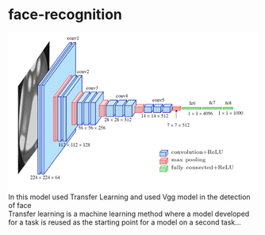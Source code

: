 # face-recognition
![photo](adi/pic.png)<br>
In this model used Transfer Learning
and used Vgg model in the detection of face<br>
Transfer learning is a machine learning method where a model developed for a task is reused as the starting point for a model on a second task...
